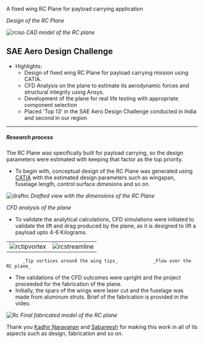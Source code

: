 A fixed wing RC Plane for payload carrying application

_Design of the RC Plane_

![rciso](tilt-wing/rciso.jpg)
_CAD model of the RC plane_ 


## SAE Aero Design Challenge

* Highlights:
  * Design of fixed wing RC Plane for payload carrying mission using CATIA.
  * CFD Analysis on the plane to estimate its aerodynamic forces and structural integrity using Ansys. 
  * Development of the plane for real life testing with appropriate component selection
  * Placed 'Top 13' in the SAE Aero Design Challenge conducted in India and second in our region

---


##### Research process

The RC Plane was specifically built for payload carrying, so the design parameters were estimated with keeping that factor as the top priority.


* To begin with, conceptual design of the RC Plane was generated using [CATIA] with the estimated design parameters such as wingspan, fuselage length, control surface dimesions and so on.

![draftrc](tilt-wing/draftrc.jpg)
     _Drafted view with the dimensions of the RC Plane_ 

_CFD analysis of the plane_

* To validate the analytical calculations, CFD simulations were initiated to validate the lift and drag produced by the plane, as it is designed to lift a payload upto 4-6 Kilograms.

| | |
|-|-|
|![rctipvortex](tilt-wing/rctipvortex.jpg)|![rcstreamline](tilt-wing/rcstreamline.jpg)|
          _Tip vortices around the wing tips_             _Flow over the RC plane_   

* The validations of the CFD outcomes were upright and the project proceeded for the fabrication of the plane.
* Initially, the spars of the wings were laser cut and the fuselage was made from aluminum struts. Brief of the fabrication is provided in the video.

![Rc](tilt-wing/Rc.jpeg)
  _Final fabricated model of the RC plane_

Thank you [Kadhir Narayanan] and [Sabareesh] for making this work in all of its aspects such as design, fabrication and so on.



[CATIA]: https://www.3ds.com/products/catia/catia-v5
[Ansys]: https://www.ansys.com/en-in
[Sabareesh]: https://www.linkedin.com/in/sabareesh-m-500b06215/
[Kadhir Narayanan]: https://www.linkedin.com/in/kadhir-narayanan-srinivasan-97752a201/
